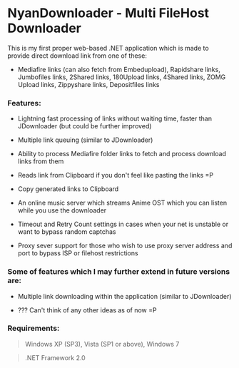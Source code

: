 # NyanDownloader - Multi FileHost Downloader

This is my first proper web-based .NET application which is made to provide direct download link from one of these:

* Mediafire links (can also fetch from Embedupload), Rapidshare links, Jumbofiles links, 2Shared links, 180Upload links, 4Shared links, ZOMG Upload links, Zippyshare links, Depositfiles links

### Features:

* Lightning fast processing of links without waiting time, faster than JDownloader (but could be further improved)

* Multiple link queuing (similar to JDownloader)

* Ability to process Mediafire folder links to fetch and process download links from them

* Reads link from Clipboard if you don't feel like pasting the links =P

* Copy generated links to Clipboard

* An online music server which streams Anime OST which you can listen while you use the downloader

* Timeout and Retry Count settings in cases when your net is unstable or want to bypass random captchas

* Proxy sever support for those who wish to use proxy server address and port to bypass ISP or filehost restrictions

### Some of features which I may further extend in future versions are:

* Multiple link downloading within the application (similar to JDownloader)

* ??? Can't think of any other ideas as of now =P

### Requirements:

> Windows XP (SP3), Vista (SP1 or above), Windows 7

> .NET Framework 2.0
